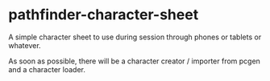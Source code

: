 pathfinder-character-sheet
==========================

A simple character sheet to use during session through phones or tablets or whatever.

As soon as possible, there will be a character creator / importer from pcgen and a character loader.
